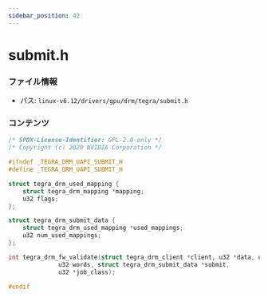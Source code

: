 ```yaml
---
sidebar_position: 42
---
```

# submit.h

### ファイル情報

- パス: `linux-v6.12/drivers/gpu/drm/tegra/submit.h`

### コンテンツ

```h
/* SPDX-License-Identifier: GPL-2.0-only */
/* Copyright (c) 2020 NVIDIA Corporation */

#ifndef _TEGRA_DRM_UAPI_SUBMIT_H
#define _TEGRA_DRM_UAPI_SUBMIT_H

struct tegra_drm_used_mapping {
	struct tegra_drm_mapping *mapping;
	u32 flags;
};

struct tegra_drm_submit_data {
	struct tegra_drm_used_mapping *used_mappings;
	u32 num_used_mappings;
};

int tegra_drm_fw_validate(struct tegra_drm_client *client, u32 *data, u32 start,
			  u32 words, struct tegra_drm_submit_data *submit,
			  u32 *job_class);

#endif

```
